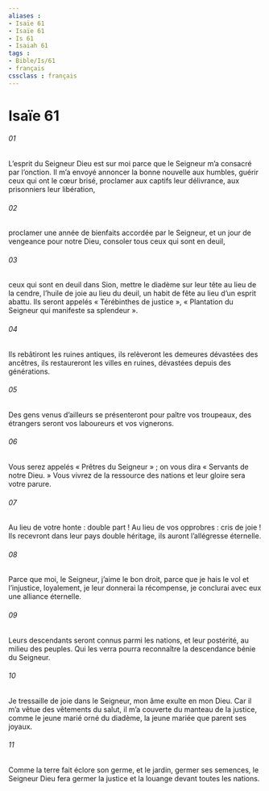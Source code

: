 ```yaml
---
aliases : 
- Isaïe 61
- Isaïe 61
- Is 61
- Isaiah 61
tags : 
- Bible/Is/61
- français
cssclass : français
---
```


# Isaïe 61

###### 01
L’esprit du Seigneur Dieu est sur moi
parce que le Seigneur m’a consacré par l’onction.
Il m’a envoyé annoncer la bonne nouvelle aux humbles,
guérir ceux qui ont le cœur brisé,
proclamer aux captifs leur délivrance,
aux prisonniers leur libération,
###### 02
proclamer une année de bienfaits accordée par le Seigneur,
et un jour de vengeance pour notre Dieu,
consoler tous ceux qui sont en deuil,
###### 03
ceux qui sont en deuil dans Sion,
mettre le diadème sur leur tête au lieu de la cendre,
l’huile de joie au lieu du deuil,
un habit de fête au lieu d’un esprit abattu.
Ils seront appelés « Térébinthes de justice »,
« Plantation du Seigneur qui manifeste sa splendeur ».
###### 04
Ils rebâtiront les ruines antiques,
ils relèveront les demeures dévastées des ancêtres,
ils restaureront les villes en ruines,
dévastées depuis des générations.
###### 05
Des gens venus d’ailleurs se présenteront
pour paître vos troupeaux,
des étrangers seront vos laboureurs
et vos vignerons.
###### 06
Vous serez appelés « Prêtres du Seigneur » ;
on vous dira « Servants de notre Dieu. »
Vous vivrez de la ressource des nations
et leur gloire sera votre parure.
###### 07
Au lieu de votre honte : double part !
Au lieu de vos opprobres : cris de joie !
Ils recevront dans leur pays double héritage,
ils auront l’allégresse éternelle.
###### 08
Parce que moi, le Seigneur, j’aime le bon droit,
parce que je hais le vol et l’injustice,
loyalement, je leur donnerai la récompense,
je conclurai avec eux une alliance éternelle.
###### 09
Leurs descendants seront connus parmi les nations,
et leur postérité, au milieu des peuples.
Qui les verra pourra reconnaître
la descendance bénie du Seigneur.
###### 10
Je tressaille de joie dans le Seigneur,
mon âme exulte en mon Dieu.
Car il m’a vêtue des vêtements du salut,
il m’a couverte du manteau de la justice,
comme le jeune marié orné du diadème,
la jeune mariée que parent ses joyaux.
###### 11
Comme la terre fait éclore son germe,
et le jardin, germer ses semences,
le Seigneur Dieu fera germer la justice et la louange
devant toutes les nations.
